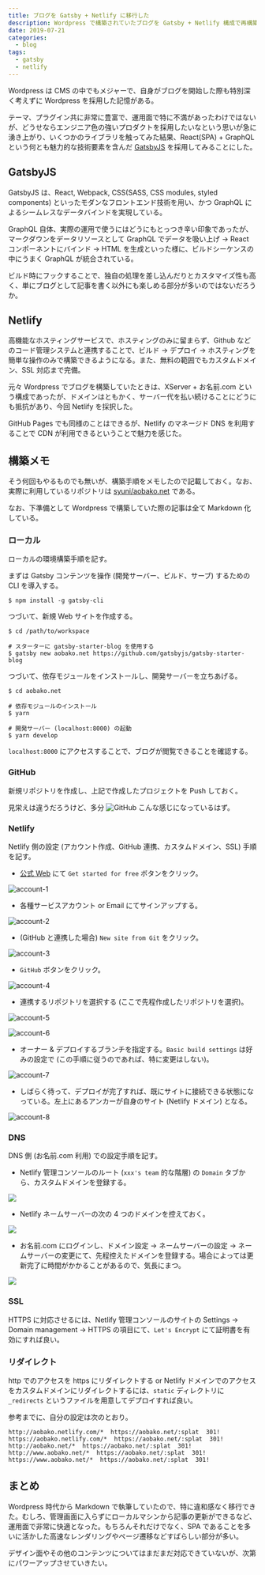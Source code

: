 ```yaml
---
title: ブログを Gatsby + Netlify に移行した
description: Wordpress で構築されていたブログを Gatsby + Netlify 構成で再構築した。ここまでできて無料の Netlfy すごい。
date: 2019-07-21
categories:
  - blog
tags:
  - gatsby
  - netlify
---
```


Wordpress は CMS の中でもメジャーで、自身がブログを開始した際も特別深く考えずに Wordpress を採用した記憶がある。

テーマ、プラグイン共に非常に豊富で、運用面で特に不満があったわけではないが、どうせならエンジニア色の強いプロダクトを採用したいなという思いが急に湧き上がり、いくつかのライブラリを触ってみた結果、React(SPA) + GraphQL という何とも魅力的な技術要素を含んだ [GatsbyJS](https://www.gatsbyjs.org/) を採用してみることにした。

## GatsbyJS
GatsbyJS は、React, Webpack, CSS(SASS, CSS modules, styled components) といったモダンなフロントエンド技術を用い、かつ GraphQL によるシームレスなデータバインドを実現している。

GraphQL 自体、実際の運用で使うにはどうにもとっつき辛い印象であったが、マークダウンをデータリソースとして GraphQL でデータを吸い上げ → React コンポーネントにバインド → HTML を生成といった様に、ビルドシーケンスの中にうまく GraphQL が統合されている。

ビルド時にフックすることで、独自の処理を差し込んだりとカスタマイズ性も高く、単にブログとして記事を書く以外にも楽しめる部分が多いのではないだろうか。

## Netlify
高機能なホスティングサービスで、ホスティングのみに留まらず、Github などのコード管理システムと連携することで、ビルド → デプロイ → ホスティングを簡単な操作のみで構築できるようになる。また、無料の範囲でもカスタムドメイン、SSL 対応まで完備。

元々 Wordpress でブログを構築していたときは、XServer + お名前.com という構成であったが、ドメインはともかく、サーバー代を払い続けることにどうにも抵抗があり、今回 Netlify を採択した。

GitHub Pages でも同様のことはできるが、Netlify のマネージド DNS を利用することで CDN が利用できるということで魅力を感じた。

## 構築メモ
そう何回もやるものでも無いが、構築手順をメモしたので記載しておく。なお、実際に利用しているリポジトリは [syuni/aobako.net](https://github.com/syuni/aobako.net) である。

なお、下準備として Wordpress で構築していた際の記事は全て Markdown 化している。

### ローカル
ローカルの環境構築手順を記す。

まずは Gatsby コンテンツを操作 (開発サーバー、ビルド、サーブ) するための CLI を導入する。

```shell:title=bash
$ npm install -g gatsby-cli
```

つづいて、新規 Web サイトを作成する。

```shell:title=bash
$ cd /path/to/workspace

# スターターに gatsby-starter-blog を使用する
$ gatsby new aobako.net https://github.com/gatsbyjs/gatsby-starter-blog
```

つづいて、依存モジュールをインストールし、開発サーバーを立ちあげる。

```shell:title=bash
$ cd aobako.net

# 依存モジュールのインストール
$ yarn

# 開発サーバー (localhost:8000) の起動
$ yarn develop
```

`localhost:8000` にアクセスすることで、ブログが閲覧できることを確認する。

### GitHub
新規リポジトリを作成し、上記で作成したプロジェクトを Push しておく。

見栄えは違うだろうけど、多分 ![GitHub](https://www.evernote.com/l/AE1rzLMzkyJEZbvO5O3TKb324ixK5H4FyywB/image.png "GitHub") こんな感じになっているはず。

### Netlify
Netlify 側の設定 (アカウント作成、GitHub 連携、カスタムドメイン、SSL) 手順を記す。

- [公式 Web](https://www.netlify.com/) にて `Get started for free` ボタンをクリック。

![account-1](https://www.evernote.com/l/AE10Yc7Kr2JDFLVOAOnQMemNWV03u6_LlN0B/image.png "account-1")

- 各種サービスアカウント or Email にてサインアップする。

![account-2](https://www.evernote.com/l/AE1QiunRGA9PboVexU1QhsR6hGVNB0LOPzsB/image.png "account-2")

- (GitHub と連携した場合) `New site from Git` をクリック。

![account-3](https://www.evernote.com/l/AE0CFrP-HeFAW5ltaYEqFXYVk6TrWufL6iAB/image.png "account-3")

- `GitHub` ボタンをクリック。

![account-4](https://www.evernote.com/l/AE01LJEA7jtDir234bMOUIdlvrIGPC36d1oB/image.png "account-4")

- 連携するリポジトリを選択する (ここで先程作成したリポジトリを選択)。

![account-5](https://www.evernote.com/l/AE1PxyclMCtN4a4e_9ebykAo1J8Gj3bJm5MB/image.png "account-5")

![account-6](https://www.evernote.com/l/AE1dm1l4_itIFqgQ4qZPNeMBmT7Ja46jTr8B/image.png "account-6")

- オーナー & デプロイするブランチを指定する。`Basic build settings` は好みの設定で (この手順に従うのであれば、特に変更はしない)。

![account-7](https://www.evernote.com/l/AE3Fzt4bBalNRad66dKBXCQJuy7VGlyMwLAB/image.png "account-7")

- しばらく待って、デプロイが完了すれば、既にサイトに接続できる状態になっている。左上にあるアンカーが自身のサイト (Netlify ドメイン) となる。

![account-8](https://www.evernote.com/l/AE0UESbMFf5LAqewZY4_g5TM_9caN_Wf_egB/image.png "account-8")

### DNS
DNS 側 (お名前.com 利用) での設定手順を記す。

- Netlify 管理コンソールのルート (`xxx's team` 的な階層) の `Domain` タブから、カスタムドメインを登録する。

![](https://www.evernote.com/l/AE2t8E-yVvxIoq7akZgOIlrEATlaUb3QaQcB/image.png)

- Netlify ネームサーバーの次の 4 つのドメインを控えておく。

![](https://www.evernote.com/l/AE1sGEF7FO9M2Yo7mbi1EmzQiPht9UMLA_IB/image.png)

- お名前.com にログインし、ドメイン設定 → ネームサーバーの設定 → ネームサーバーの変更にて、先程控えたドメインを登録する。場合によっては更新完了に時間がかかることがあるので、気長にまつ。

![](https://www.evernote.com/l/AE12iFBL3WNE8YXryscZXZwBoosXEcCvCmYB/image.png)

### SSL
HTTPS に対応させるには、Netlify 管理コンソールのサイトの Settings → Domain management → HTTPS の項目にて、`Let's Encrypt` にて証明書を有効にすれば良い。

### リダイレクト
http でのアクセスを https にリダイレクトする or Netlify ドメインでのアクセスをカスタムドメインにリダイレクトするには、`static` ディレクトリに `_redirects` というファイルを用意してデプロイすれば良い。

参考までに、自分の設定は次のとおり。

```text:title=_redirects
http://aobako.netlify.com/*  https://aobako.net/:splat  301!
https://aobako.netlify.com/*  https://aobako.net/:splat  301!
http://aobako.net/*  https://aobako.net/:splat  301!
http://www.aobako.net/*  https://aobako.net/:splat  301!
https://www.aobako.net/*  https://aobako.net/:splat  301!
```

## まとめ
Wordpress 時代から Markdown で執筆していたので、特に違和感なく移行できた。むしろ、管理画面に入らずにローカルマシンから記事の更新ができるなど、運用面で非常に快適となった。もちろんそれだけでなく、SPA であることを多いに活かした高速なレンダリングやページ遷移などすばらしい部分が多い。

デザイン面やその他のコンテンツについてはまだまだ対応できていないが、次第にパワーアップさせていきたい。
